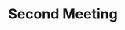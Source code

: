 ---
id: '03'
title: 'Second Meeting'
description: 'In this meeting we will present to you our design and ideas for the website. We take all your considerations to obtain the best possible project for you.'
image: './second_meeting.png'
## Do not change
type: 'metodology'
---